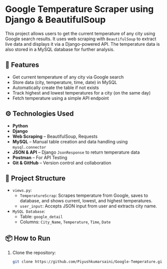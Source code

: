 # Google Temperature Scraper using Django & BeautifulSoup

This project allows users to get the current temperature of any city using Google search results. It uses web scraping with `BeautifulSoup` to extract live data and displays it via a Django-powered API. The temperature data is also stored in a MySQL database for further analysis.

## 📌 Features

- Get current temperature of any city via Google search
- Store data (city, temperature, time, date) in MySQL
- Automatically create the table if not exists
- Track highest and lowest temperatures for a city (on the same day)
- Fetch temperature using a simple API endpoint

## ⚙️ Technologies Used

- **Python**
- **Django**
- **Web Scraping** – BeautifulSoup, Requests
- **MySQL** – Manual table creation and data handling using `mysql.connector`
- **JSON & API** – Django `JsonResponse` to return temperature data
- **Postman** – For API Testing
- **Git & GitHub** – Version control and collaboration

## 📁 Project Structure

- `views.py`:
  - `TemperatureScrap`: Scrapes temperature from Google, saves to database, and shows current, lowest, and highest temperatures.
  - `user_input`: Accepts JSON input from user and extracts city name.
- `MySQL Database`:
  - Table: `google_detail`
  - Columns: `City_Name`, `Temperature`, `Time`, `Date`

## 📦 How to Run

1. Clone the repository:
   ```bash
   git clone https://github.com/Piyushkumarsaini/Google-Temperature.git
